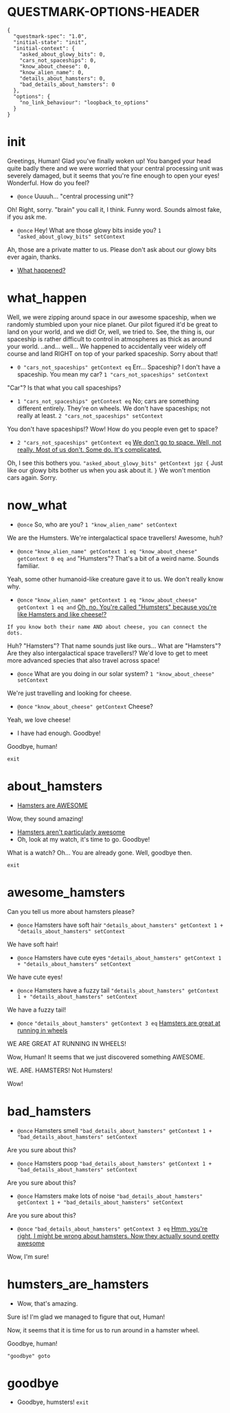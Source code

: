 # QUESTMARK-OPTIONS-HEADER

    {
      "questmark-spec": "1.0",
      "initial-state": "init",
      "initial-context": {
        "asked_about_glowy_bits": 0,
        "cars_not_spaceships": 0,
        "know_about_cheese": 0,
        "know_alien_name": 0,
        "details_about_hamsters": 0,
        "bad_details_about_hamsters": 0
      },
      "options": {
        "no_link_behaviour": "loopback_to_options"
      }
    }

# init

Greetings, Human! Glad you've finally woken up! You banged your head quite badly there and we were worried that your central processing unit was severely damaged, but it seems that you're fine enough to open your eyes! Wonderful. How do you feel?

* `@once` Uuuuh... "central processing unit"?

Oh! Right, sorry. "brain" you call it, I think. Funny word. Sounds almost fake, if you ask me.

* `@once` Hey! What are those glowy bits inside you? `1 "asked_about_glowy_bits" setContext`

Ah, those are a private matter to us. Please don't ask about our glowy bits ever again, thanks.

* [What happened?](#what_happen)

# what_happen

Well, we were zipping around space in our awesome spaceship, when we randomly stumbled upon your nice planet.
Our pilot figured it'd be great to land on your world, and we did!
Or, well, we tried to.
See, the thing is, our spaceship is rather difficult to control in atmospheres as thick as around your world.
..and... well...
We happened to accidentally veer widely off course and land RIGHT on top of your parked spaceship.
Sorry about that!

* `0 "cars_not_spaceships" getContext eq` Err... Spaceship? I don't have a spaceship. You mean my car? `1 "cars_not_spaceships" setContext`

"Car"? Is that what you call spaceships?

* `1 "cars_not_spaceships" getContext eq` No; cars are something different entirely. They're on wheels. We don't have spaceships; not really at least. `2 "cars_not_spaceships" setContext`

You don't have spaceships!? Wow! How do you people even get to space?

* `2 "cars_not_spaceships" getContext eq` [We don't go to space. Well, not really. Most of us don't. Some do. It's complicated.](#now_what)

Oh, I see this bothers you.
`"asked_about_glowy_bits" getContext jgz {`
Just like our glowy bits bother us when you ask about it.
`}`
We won't mention cars again. Sorry.

# now_what

* `@once` So, who are you? `1 "know_alien_name" setContext`

We are the Humsters. We're intergalactical space travellers! Awesome, huh?

* `@once` `"know_alien_name" getContext 1 eq "know_about_cheese" getContext 0 eq and` "Humsters"? That's a bit of a weird name. Sounds familiar.

Yeah, some other humanoid-like creature gave it to us. We don't really know why.

* `@once` `"know_alien_name" getContext 1 eq "know_about_cheese" getContext 1 eq and` [Oh, no. You're called "Humsters" because you're like Hamsters and like cheese!?](#about_hamsters)

```comment
If you know both their name AND about cheese, you can connect the dots.
```

Huh? "Hamsters"? That name sounds just like ours... What are "Hamsters"? Are they also intergalactical space travellers!? We'd love to get to meet more advanced species that also travel across space!

* `@once` What are you doing in our solar system? `1 "know_about_cheese" setContext`

We're just travelling and looking for cheese.

* `@once` `"know_about_cheese" getContext` Cheese?

Yeah, we love cheese!

* I have had enough. Goodbye!

Goodbye, human!

`exit`

# about_hamsters

* [Hamsters are AWESOME](#awesome_hamsters)

Wow, they sound amazing!

* [Hamsters aren't particularly awesome](#bad_hamsters)
* Oh, look at my watch, it's time to go. Goodbye!

What is a watch?
Oh... You are already gone.
Well, goodbye then.

`exit`

# awesome_hamsters

Can you tell us more about hamsters please?

* `@once` Hamsters have soft hair `"details_about_hamsters" getContext 1 + "details_about_hamsters" setContext`

We have soft hair!

* `@once` Hamsters have cute eyes `"details_about_hamsters" getContext 1 + "details_about_hamsters" setContext`

We have cute eyes!

* `@once` Hamsters have a fuzzy tail `"details_about_hamsters" getContext 1 + "details_about_hamsters" setContext`

We have a fuzzy tail!

* `@once` `"details_about_hamsters" getContext 3 eq` [Hamsters are great at running in wheels](#humsters_are_hamsters)

WE ARE GREAT AT RUNNING IN WHEELS!

Wow, Human! It seems that we just discovered something AWESOME.

WE.
ARE.
HAMSTERS!
Not Humsters!

Wow!

# bad_hamsters

* `@once` Hamsters smell `"bad_details_about_hamsters" getContext 1 + "bad_details_about_hamsters" setContext`

Are you sure about this?

* `@once` Hamsters poop `"bad_details_about_hamsters" getContext 1 + "bad_details_about_hamsters" setContext`

Are you sure about this?

* `@once` Hamsters make lots of noise `"bad_details_about_hamsters" getContext 1 + "bad_details_about_hamsters" setContext`

Are you sure about this?

* `@once` `"bad_details_about_hamsters" getContext 3 eq` [Hmm, you're right, I might be wrong about hamsters. Now they actually sound pretty awesome](#awesome_hamsters)

Wow, I'm sure!

# humsters_are_hamsters

* Wow, that's amazing.

Sure is! I'm glad we managed to figure that out, Human!

Now, it seems that it is time for us to run around in a hamster wheel.

Goodbye, human!

`"goodbye" goto`

# goodbye

* Goodbye, humsters! `exit`



